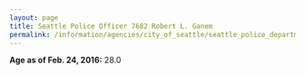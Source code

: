 ```yaml
---
layout: page
title: Seattle Police Officer 7682 Robert L. Ganem
permalink: /information/agencies/city_of_seattle/seattle_police_department/copbook/7682/
---
```


**Age as of Feb. 24, 2016:** 28.0
